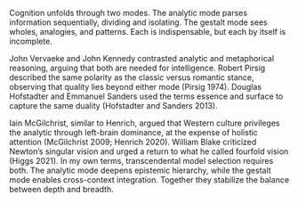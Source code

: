 Cognition unfolds through two modes. The analytic mode parses information sequentially, dividing and isolating. The gestalt mode sees wholes, analogies, and patterns. Each is indispensable, but each by itself is incomplete.

John Vervaeke and John Kennedy contrasted analytic and metaphorical reasoning, arguing that both are needed for intelligence. Robert Pirsig described the same polarity as the classic versus romantic stance, observing that quality lies beyond either mode (Pirsig 1974). Douglas Hofstadter and Emmanuel Sanders used the terms essence and surface to capture the same duality (Hofstadter and Sanders 2013).

Iain McGilchrist, similar to Henrich, argued that Western culture privileges the analytic through left-brain dominance, at the expense of holistic attention (McGilchrist 2009; Henrich 2020). William Blake criticized Newton’s singular vision and urged a return to what he called fourfold vision (Higgs 2021). In my own terms, transcendental model selection requires both. The analytic mode deepens epistemic hierarchy, while the gestalt mode enables cross-context integration. Together they stabilize the balance between depth and breadth.

